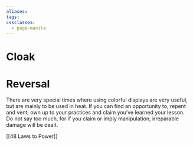 ```yaml
---
aliases: 
tags: 
cssclasses:
  - page-manila
---
```

# Cloak 

# Reversal
There are very special times where using colorful displays are very useful, but are mainly to be used in heat. If you can find an opportunity to, repent and vent; own up to your practices and claim you’ve learned your lesson. Do not say too much, for if you claim or imply manipulation, irreparable damage will be dealt.

[[48 Laws to Power]]